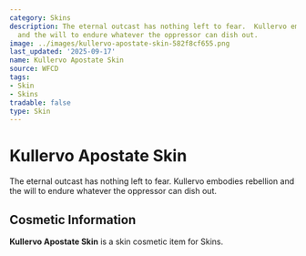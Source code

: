 ```yaml
---
category: Skins
description: The eternal outcast has nothing left to fear.  Kullervo embodies rebellion
  and the will to endure whatever the oppressor can dish out.
image: ../images/kullervo-apostate-skin-582f8cf655.png
last_updated: '2025-09-17'
name: Kullervo Apostate Skin
source: WFCD
tags:
- Skin
- Skins
tradable: false
type: Skin
---
```


# Kullervo Apostate Skin

The eternal outcast has nothing left to fear.  Kullervo embodies rebellion and the will to endure whatever the oppressor can dish out.

## Cosmetic Information

**Kullervo Apostate Skin** is a skin cosmetic item for Skins.

